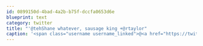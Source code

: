 ```yaml
---
id: 0899150d-4bad-4a2b-b75f-dccfa0653d6e
blueprint: text
category: twitter
title: "'@tehShane whatever, sausage king +@rtaylor"
caption: '<span class="username username_linked">@<a href="https://twitter.com/tehShane" title="Shane Lawrence">tehShane</a></span> whatever, sausage king +<span class="username username_linked">@<a href="https://twitter.com/rtaylor" title="Elon Musk">rtaylor</a></span>'
---
```


